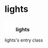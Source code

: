 # lights

### <img src="../../.gitbook/assets/base.png" width="32" height="32" /> lights
lights's entry class<br>
